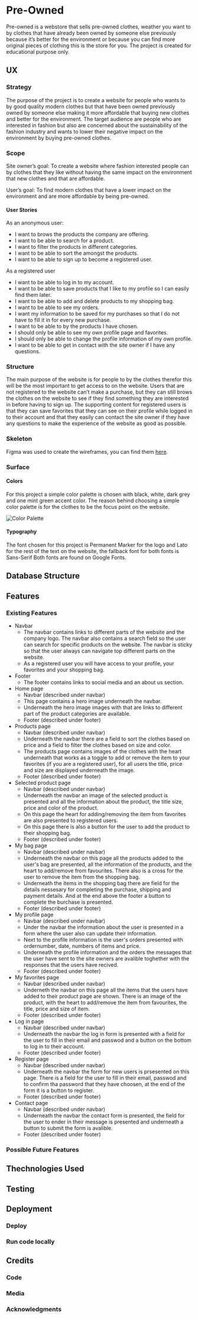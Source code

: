 # Pre-Owned

Pre-owned is a webstore that sells pre-owned clothes, weather you want to by clothes that have already been owned by someone else previously because it’s better for the environment or because you can find more original pieces of clothing this is the store for you. The project is created for educational purpose only.

## UX

### Strategy 

The purpose of the project is to create a website for people who wants to by good quality modern clothes but that have been owned previously owned by someone else making it more affordable that buying new clothes and better for the environment. The target audience are people who are interested in fashion but also are concerned about the sustainability of the fashion industry and wants to lower their negative impact on the environment by buying pre-owned clothes. 

### Scope

Site owner’s goal: To create a website where fashion interested people can by clothes that they like without having the same impact on the environment that new clothes and that are affordable. 

User’s goal: To find modern clothes that have a lower impact on the environment and are more affordable by being pre-owned.  

#### User Stories 

As an anonymous user: 
-	I want to brows the products the company are offering.
-	I want to be able to search for a product.
-	I want to filter the products in different categories.
-	I want to be able to sort the amongst the products.
-	I want to be able to sign up to become a registered user. 

As a registered user 
-	I want to be able to log in to my account. 
-	I want to be able to save products that I like to my profile so I can easily find them later. 
-	I want to be able to add and delete products to my shopping bag.
-	I want to be able to see my orders.
-	I want my information to be saved for my purchases so that I do not have to fill it in for every new purchase. 
-	I want to be able to by the products I have chosen. 
-	I should only be able to see my own profile page and favorites. 
-	I should only be able to change the profile information of my own profile.
-   I want to be able to get in contact with the site owner if I have any questions. 

### Structure 

The main purpose of the website is for people to by the clothes therefor this will be the most important to get access to on the website. Users that are not registered to the website can’t make a purchase, but they can still brows the clothes on the website to see if they find something they are interested in before having to sign up. The supporting content for registered users is that they can save favorites that they can see on their profile while logged in to their account and that they easily can contact the site owner if they have any questions to make the experience of the website as good as possible. 

### Skeleton 

Figma was used to create the wireframes, you can find them [here](https://www.figma.com/file/g7pvumQdDUknm1F5sEVoK9/MS4?node-id=0%3A1).

### Surface 

#### Colors 
For this project a simple color palette is chosen with black, white, dark grey and one mint green accent color. The reason behind choosing a simple color palette is for the clothes to be the focus point on the website. 

![Color Palette](media/color-palette.png)

#### Typography 

The font chosen for this project is Permanent Marker for the logo and Lato for the rest of the text on the website, the fallback font for both fonts is Sans-Serif Both fonts are found on Google Fonts.   

## Database Structure 

## Features 

### Existing Features

- Navbar
    - The navbar contains links to different parts of the website and the company logo. The navbar also contains a search field so the user can search for specific products on the website. The navbar is sticky so that the user always can navigate top different parts on the website. 
    - As a registered user you will have access to your profile, your favorites and your shopping bag.
- Footer
    - The footer contains links to social media and an about us section. 
- Home page 
    - Navbar (described under navbar)
    - This page contains a hero image underneath the navbar.
    - Underneath the hero image images with that are links to different part of the product categories are available.
    - Footer (described under footer)
- Products page
    - Navbar (described under navbar)
    - Underneath the navbar there are a field to sort the clothes based on price and a field to filter the clothes based on size and color. 
    - The products page contains images of the clothes with the heart underneath that works as a toggle to add or remove the item to your favorites (if you are a registered user), for all users the title, price and size are displayed underneath the image.
    - Footer (described under footer)
- Selected product page 
    - Navbar (described under navbar)
    - Underneath the navbar an image of the selected product is presented and all the information about the product, the title size, price and color of the product.
    - On this page the heart for adding/removing the item from favorites are also presented to registered users.
    - On this page there is also a button for the user to add the product to their shopping bag. 
    - Footer (described under footer)
- My bag page 
    - Navbar (described under navbar)
    - Underneath the navbar on this page all the products added to the user's bag are presented, all the information of the products, and the heart to add/remove from favourites. There also is a 
    cross for the user to remove the item from the shopping bag. 
    - Underneath the items in the shopping bag there are field for the details nessesary for completing the purchase, shipping and payment details. And at the end above the footer a button to complete the burchase is presented. 
    - Footer (described under footer)
- My profile page
    - Navbar (described under navbar)
    - Under the navbar the information about the user is presented in a form where the user also can update their information. 
    - Next to the profile information is the user's orders presented with ordernumber, date, numbers of items and price. 
    - Underneath the profile information and the orders the messages that the user have sent to the site owners are avalible toghether with the responses that the users have recived. 
    - Footer (described under footer)
- My favorites page
    - Navbar (described under navbar)
    - Underneth the navbar on this page all the items that the users have added to their product page are shown. There is an image of the product, with the heart to add/remove the item from favourites, the title, price and size of item. 
    - Footer (described under footer)
- Log in page 
    - Navbar (described under navbar)
    - Underneath the navbar the log in form is presented with a field for the user to fill in their email and passwod and a button on the bottom to log in to their account. 
    - Footer (described under footer)
- Register page
    - Navbar (described under navbar)
    - Underneath the navbar the form for new users is prsesented on this page. There is a field for the user to fill in their email, passwod and to confirm tha password that they have choosen, at the end of the form it is a button to register. 
    - Footer (described under footer) 
- Contact page 
    - Navbar (described under navbar)
    - Underneath the navbar the contact form is presented, the field for the user to ender in their message is presented and underneath a button to submit the form is avalible. 
    - Footer (described under footer)

### Possible Future Features 

## Thechnologies Used 

## Testing

## Deployment

### Deploy 

### Run code locally 

## Credits 

### Code 

### Media 

### Acknowledgments

